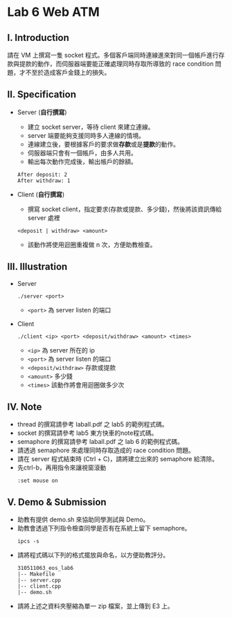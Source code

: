 # Lab 6 Web ATM


## I. Introduction

請在 VM 上撰寫一隻 socket 程式。多個客戶端同時連線進來對同一個帳戶進行存款與提款的動作，而伺服器端要能正確處理同時存取所導致的 race condition 問題，才不至於造成客戶金錢上的損失。


## II. Specification

- Server (**自行撰寫**)
  - 建立 socket server，等待 client 來建立連線。
  - server 端要能夠支援同時多人連線的情境。
  - 連線建立後，要根據客戶的要求做**存款**或是**提款**的動作。
  - 伺服器端只會有一個帳戶，由多人共用。
  - 輸出每次動作完成後，輸出帳戶的餘額。
  ```
  After deposit: 2
  After withdraw: 1
  ```
  
- Client (**自行撰寫**)
  - 撰寫 socket client，指定要求(存款或提款、多少錢)，然後將該資訊傳給 server 處裡
  ```
  <deposit | withdraw> <amount>
  ```
  - 該動作將使用迴圈重複做 n 次，方便助教檢查。


## III. Illustration

- Server
  ```
  ./server <port>
  ```
  - `<port>` 為 server listen 的端口

- Client
  ```
  ./client <ip> <port> <deposit/withdraw> <amount> <times>
  ```
  - `<ip>` 為 server 所在的 ip
  - `<port>` 為 server listen 的端口
  - `<deposit/withdraw>` 存款或提款
  - `<amount>` 多少錢
  - `<times>` 該動作將會用迴圈做多少次


## IV. Note

- thread 的撰寫請參考 laball.pdf 之 lab5 的範例程式碼。
- socket 的撰寫請參考 lab5 東方快車的note程式碼。
- semaphore 的撰寫請參考 laball.pdf 之 lab 6 的範例程式碼。
- 請透過 semaphore 來處理同時存取造成的 race condition 問題。
- 請在 server 程式結束時 (Ctrl + C)，請將建立出來的 semaphore 給清除。
- 先ctrl-b，再用指令來讓視窗滾動
  ```
  :set mouse on
  ```


## V. Demo & Submission

- 助教有提供 demo.sh 來協助同學測試與 Demo。
- 助教會透過下列指令檢查同學是否有在系統上留下 semaphore。
  ```
  ipcs -s
  ```
- 請將程式碼以下列的格式擺放與命名，以方便助教評分。
  ```
  310511063_eos_lab6
  |-- Makefile
  |-- server.cpp
  |-- client.cpp
  |-- demo.sh    
  ```
- 請將上述之資料夾壓縮為單一 zip 檔案，並上傳到 E3 上。
